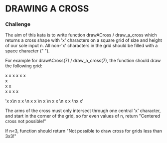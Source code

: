 # DRAWING A CROSS

### Challenge

The aim of this kata is to write function drawACross / draw_a_cross which returns a cross shape with 'x' characters on a square grid of size and height of our sole input n. All non-'x' characters in the grid should be filled with a space character (" ").

For example for drawACross(7) / draw_a_cross(7), the function should draw the following grid:

x     x
 x   x 
  x x  
   x   
  x x  
 x   x 
x     x

'x     x\n x   x \n  x x  \n   x   \n  x x  \n x   x \nx     x'

The arms of the cross must only intersect through one central 'x' character, and start in the corner of the grid, 
so for even values of n, return "Centered cross not possible!"

If n<3, function should return "Not possible to draw cross for grids less than 3x3!"
